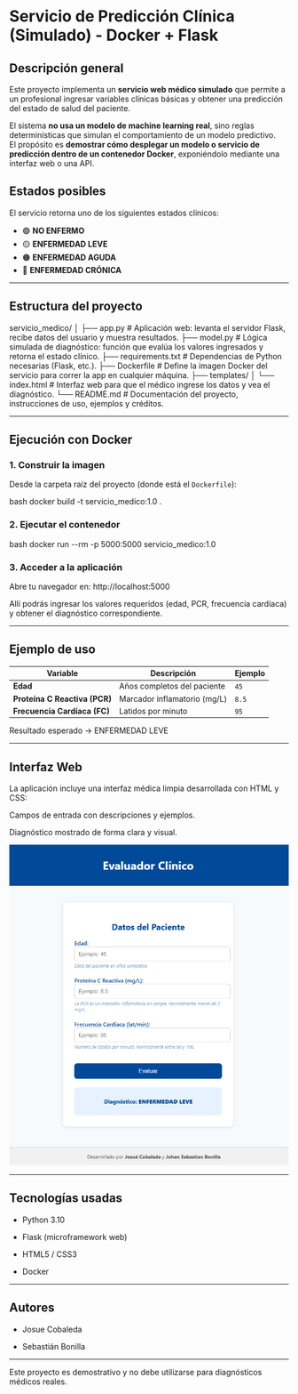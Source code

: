 # Servicio de Predicción Clínica (Simulado) - Docker + Flask

## Descripción general
Este proyecto implementa un **servicio web médico simulado** que permite a un profesional ingresar variables clínicas básicas y obtener una predicción del estado de salud del paciente.

El sistema **no usa un modelo de machine learning real**, sino reglas determinísticas que simulan el comportamiento de un modelo predictivo.  
El propósito es **demostrar cómo desplegar un modelo o servicio de predicción dentro de un contenedor Docker**, exponiéndolo mediante una interfaz web o una API.


## Estados posibles
El servicio retorna uno de los siguientes estados clínicos:

- 🟢 **NO ENFERMO**  
- 🟡 **ENFERMEDAD LEVE**  
- 🟠 **ENFERMEDAD AGUDA**  
- 🔴 **ENFERMEDAD CRÓNICA**


---

## Estructura del proyecto

servicio_medico/
│
├── app.py           # Aplicación web: levanta el servidor Flask, recibe datos del usuario y muestra resultados.
├── model.py         # Lógica simulada de diagnóstico: función que evalúa los valores ingresados y retorna el estado clínico.
├── requirements.txt # Dependencias de Python necesarias (Flask, etc.).
├── Dockerfile       # Define la imagen Docker del servicio para correr la app en cualquier máquina.
├── templates/
│   └── index.html   # Interfaz web para que el médico ingrese los datos y vea el diagnóstico.
└── README.md        # Documentación del proyecto, instrucciones de uso, ejemplos y créditos.


---

## Ejecución con Docker

### 1. Construir la imagen

Desde la carpeta raíz del proyecto (donde está el `Dockerfile`):

bash
docker build -t servicio_medico:1.0 .


### 2. Ejecutar el contenedor

bash
docker run --rm -p 5000:5000 servicio_medico:1.0


### 3. Acceder a la aplicación

Abre tu navegador en:
http://localhost:5000

Allí podrás ingresar los valores requeridos (edad, PCR, frecuencia cardíaca) y obtener el diagnóstico correspondiente.

---

## Ejemplo de uso


| Variable                      | Descripción                  | Ejemplo |
| ----------------------------- | ---------------------------- | ------- |
| **Edad**                      | Años completos del paciente  | `45`    |
| **Proteína C Reactiva (PCR)** | Marcador inflamatorio (mg/L) | `8.5`   |
| **Frecuencia Cardíaca (FC)**  | Latidos por minuto           | `95`    |


Resultado esperado → ENFERMEDAD LEVE

---

## Interfaz Web

La aplicación incluye una interfaz médica limpia desarrollada con HTML y CSS:

Campos de entrada con descripciones y ejemplos.

Diagnóstico mostrado de forma clara y visual.

![Interfaz Web](./img/app_web.png)

---

## Tecnologías usadas

* Python 3.10

* Flask (microframework web)

* HTML5 / CSS3

* Docker

---

## Autores

* Josue Cobaleda

* Sebastián Bonilla

---

Este proyecto es demostrativo y no debe utilizarse para diagnósticos médicos reales.
